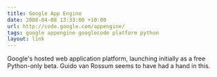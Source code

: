 ```yaml
---
title: Google App Engine
date: 2008-04-08 13:33:00 +10:00
url: http://code.google.com/appengine/
tags: google appengine googlecode platform python
layout: link
---
```

Google's hosted web application platform, launching initially as a free Python-only beta. Guido van Rossum seems to have had a hand in this.

